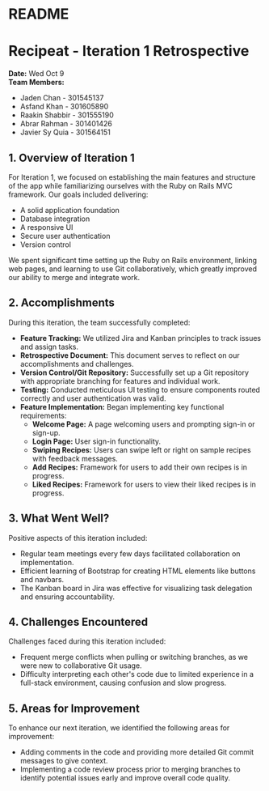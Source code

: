 # README
# Recipeat - Iteration 1 Retrospective

**Date:** Wed Oct 9  
**Team Members:**
- Jaden Chan - 301545137
- Asfand Khan - 301605890
- Raakin Shabbir - 301555190
- Abrar Rahman - 301401426
- Javier Sy Quia - 301564151

## 1. Overview of Iteration 1
For Iteration 1, we focused on establishing the main features and structure of the app while familiarizing ourselves with the Ruby on Rails MVC framework. Our goals included delivering:
- A solid application foundation
- Database integration
- A responsive UI
- Secure user authentication
- Version control

We spent significant time setting up the Ruby on Rails environment, linking web pages, and learning to use Git collaboratively, which greatly improved our ability to merge and integrate work.

## 2. Accomplishments
During this iteration, the team successfully completed:
- **Feature Tracking:** We utilized Jira and Kanban principles to track issues and assign tasks.
- **Retrospective Document:** This document serves to reflect on our accomplishments and challenges.
- **Version Control/Git Repository:** Successfully set up a Git repository with appropriate branching for features and individual work.
- **Testing:** Conducted meticulous UI testing to ensure components routed correctly and user authentication was valid.
- **Feature Implementation:** Began implementing key functional requirements:
  - **Welcome Page:** A page welcoming users and prompting sign-in or sign-up.
  - **Login Page:** User sign-in functionality.
  - **Swiping Recipes:** Users can swipe left or right on sample recipes with feedback messages.
  - **Add Recipes:** Framework for users to add their own recipes is in progress.
  - **Liked Recipes:** Framework for users to view their liked recipes is in progress.

## 3. What Went Well?
Positive aspects of this iteration included:
- Regular team meetings every few days facilitated collaboration on implementation.
- Efficient learning of Bootstrap for creating HTML elements like buttons and navbars.
- The Kanban board in Jira was effective for visualizing task delegation and ensuring accountability.

## 4. Challenges Encountered
Challenges faced during this iteration included:
- Frequent merge conflicts when pulling or switching branches, as we were new to collaborative Git usage.
- Difficulty interpreting each other's code due to limited experience in a full-stack environment, causing confusion and slow progress.

## 5. Areas for Improvement
To enhance our next iteration, we identified the following areas for improvement:
- Adding comments in the code and providing more detailed Git commit messages to give context.
- Implementing a code review process prior to merging branches to identify potential issues early and improve overall code quality.
